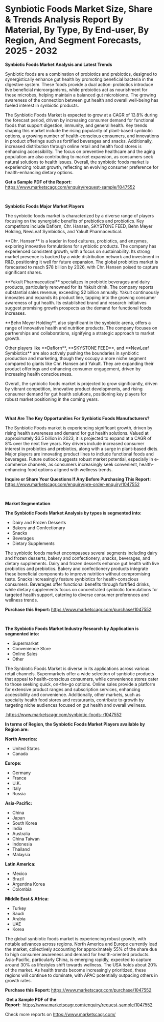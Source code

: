 <p><h1>Synbiotic Foods Market Size, Share & Trends Analysis Report By Material, By Type, By End-user, By Region, And Segment Forecasts, 2025 - 2032</h1></p><p><strong>Synbiotic Foods Market Analysis and Latest Trends</strong></p>
<p><p>Synbiotic foods are a combination of probiotics and prebiotics, designed to synergistically enhance gut health by promoting beneficial bacteria in the digestive system. These foods provide a dual action: probiotics introduce live beneficial microorganisms, while prebiotics act as nourishment for these microbes, helping maintain a balanced gut microbiome. The growing awareness of the connection between gut health and overall well-being has fueled interest in synbiotic products.</p><p>The Synbiotic Foods Market is expected to grow at a CAGR of 13.8% during the forecast period, driven by increasing consumer demand for functional foods that support digestion, immunity, and general health. Key trends shaping this market include the rising popularity of plant-based synbiotic options, a growing number of health-conscious consumers, and innovations in product offerings such as fortified beverages and snacks. Additionally, increased distribution through online retail and health food stores is enhancing accessibility. The focus on preventive healthcare and the aging population are also contributing to market expansion, as consumers seek natural solutions to health issues. Overall, the synbiotic foods market is experiencing robust growth, reflecting an evolving consumer preference for health-enhancing dietary options.</p></p>
<p><strong>Get a Sample PDF of the Report:&nbsp;</strong> <a href="https://www.marketscagr.com/enquiry/request-sample/1047552?utm_campaign=2660&utm_medium=2&utm_source=Github&utm_content=ia&utm_term=07042025&utm_id=synbiotic-foods">https://www.marketscagr.com/enquiry/request-sample/1047552</a></p>
<p>&nbsp;</p>
<p><strong>Synbiotic Foods Major Market Players</strong></p>
<p><p>The synbiotic foods market is characterized by a diverse range of players focusing on the synergistic benefits of prebiotics and probiotics. Key competitors include Daflorn, Chr. Hansen, SKYSTONE FEED, Behn Meyer Holding, NewLeaf Symbiotics, and Yakult Pharmaceutical.</p><p>**Chr. Hansen** is a leader in food cultures, probiotics, and enzymes, exploring innovative formulations for synbiotic products. The company has experienced consistent growth, with a focus on sustainability. Its strong market presence is backed by a wide distribution network and investment in R&D, positioning it well for future expansion. The global probiotics market is forecasted to reach $78 billion by 2026, with Chr. Hansen poised to capture significant shares.</p><p>**Yakult Pharmaceutical** specializes in probiotic beverages and dairy products, particularly renowned for its Yakult drink. The company reports substantial sales revenue, exceeding $2 billion annually. Yakult continuously innovates and expands its product line, tapping into the growing consumer awareness of gut health. Its established brand and research initiatives suggest promising growth prospects as the demand for functional foods increases.</p><p>**Behn Meyer Holding**, also significant in the synbiotic arena, offers a range of innovative health and nutrition products. The company focuses on partnerships and collaborations, signifying a strategic approach to market growth. </p><p>Other players like **Daflorn**, **SKYSTONE FEED**, and **NewLeaf Symbiotics** are also actively pushing the boundaries in synbiotic production and marketing, though they occupy a more niche segment compared to giants like Chr. Hansen and Yakult. They are expanding their product offerings and enhancing consumer engagement, driven by increasing health consciousness.</p><p>Overall, the synbiotic foods market is projected to grow significantly, driven by vibrant competition, innovative product developments, and rising consumer demand for gut health solutions, positioning key players for robust market positioning in the coming years.</p></p>
<p>&nbsp;</p>
<p><strong>What Are The Key Opportunities For Synbiotic Foods Manufacturers?</strong></p>
<p><p>The Synbiotic Foods market is experiencing significant growth, driven by rising health awareness and demand for gut health solutions. Valued at approximately $3.5 billion in 2023, it is projected to expand at a CAGR of 8% over the next five years. Key drivers include increased consumer interest in probiotics and prebiotics, along with a surge in plant-based diets. Major players are innovating product lines to include functional foods and beverages. Future outlook suggests robust market potential, especially in e-commerce channels, as consumers increasingly seek convenient, health-enhancing food options aligned with wellness trends.</p></p>
<p><strong>Inquire or Share Your Questions If Any Before Purchasing This Report:</strong> <a href="https://www.marketscagr.com/enquiry/pre-order-enquiry/1047552?utm_campaign=2660&utm_medium=2&utm_source=Github&utm_content=ia&utm_term=07042025&utm_id=synbiotic-foods">https://www.marketscagr.com/enquiry/pre-order-enquiry/1047552</a></p>
<p>&nbsp;</p>
<p><strong>Market Segmentation</strong></p>
<p><strong>The Synbiotic Foods Market Analysis by types is segmented into:</strong></p>
<p><ul><li>Dairy and Frozen Desserts</li><li>Bakery and Confectionary</li><li>Snacks</li><li>Beverages</li><li>Dietary Supplements</li></ul></p>
<p><p>The synbiotic foods market encompasses several segments including dairy and frozen desserts, bakery and confectionery, snacks, beverages, and dietary supplements. Dairy and frozen desserts enhance gut health with live probiotics and prebiotics. Bakery and confectionery products integrate these beneficial components to improve nutrition without compromising taste. Snacks increasingly feature synbiotics for health-conscious consumers. Beverages offer functional benefits through fortified drinks, while dietary supplements focus on concentrated synbiotic formulations for targeted health support, catering to diverse consumer preferences and wellness trends.</p></p>
<p><strong>Purchase this Report:&nbsp;</strong><a href="https://www.marketscagr.com/purchase/1047552?utm_campaign=2660&utm_medium=2&utm_source=Github&utm_content=ia&utm_term=07042025&utm_id=synbiotic-foods">https://www.marketscagr.com/purchase/1047552</a></p>
<p>&nbsp;</p>
<p><strong>The Synbiotic Foods Market Industry Research by Application is segmented into:</strong></p>
<p><ul><li>Supermarket</li><li>Convenience Store</li><li>Online Sales</li><li>Other</li></ul></p>
<p><p>The Synbiotic Foods Market is diverse in its applications across various retail channels. Supermarkets offer a wide selection of synbiotic products that appeal to health-conscious consumers, while convenience stores cater to those seeking quick, on-the-go options. Online sales provide a platform for extensive product ranges and subscription services, enhancing accessibility and convenience. Additionally, other markets, such as specialty health food stores and restaurants, contribute to growth by targeting niche audiences focused on gut health and overall wellness.</p></p>
<p><a href="https://www.marketscagr.com/synbiotic-foods-r1047552?utm_campaign=2660&utm_medium=2&utm_source=Github&utm_content=ia&utm_term=07042025&utm_id=synbiotic-foods">&nbsp;https://www.marketscagr.com/synbiotic-foods-r1047552</a></p>
<p><strong>In terms of Region, the Synbiotic Foods Market Players available by Region are:</strong></p>
<p>
    <p> <strong> North America: </strong>
        <ul>
            <li>United States</li>
            <li>Canada</li>
        </ul>
        </p> 
    <p> <strong> Europe: </strong>
        <ul>
            <li>Germany</li>
            <li>France</li>
            <li>U.K.</li>
            <li>Italy</li>
            <li>Russia</li>
        </ul>
        </p> 
    <p> <strong> Asia-Pacific: </strong>
        <ul>
            <li>China</li>
            <li>Japan</li>
            <li>South Korea</li>
            <li>India</li>
            <li>Australia</li>
            <li>China Taiwan</li>
            <li>Indonesia</li>
            <li>Thailand</li>
            <li>Malaysia</li>
        </ul>
        </p> 
    <p> <strong> Latin America: </strong>
        <ul>
            <li>Mexico</li>
            <li>Brazil</li>
            <li>Argentina Korea</li>
            <li>Colombia</li>
        </ul>
        </p> 
    <p> <strong> Middle East & Africa: </strong>
        <ul>
            <li>Turkey</li>
            <li>Saudi</li>
            <li>Arabia</li>
            <li>UAE</li>
            <li>Korea</li>
        </ul>
    </p>
    </p>
<p><p>The global synbiotic foods market is experiencing robust growth, with notable advances across regions. North America and Europe currently lead the market, collectively accounting for approximately 55% of the share due to high consumer awareness and demand for health-oriented products. Asia-Pacific, particularly China, is emerging rapidly, expected to capture around 30% as lifestyles shift towards wellness. The USA holds about 20% of the market. As health trends become increasingly prioritized, these regions will continue to dominate, with APAC potentially outpacing others in growth rates.</p></p>
<p><strong>Purchase this Report: </strong><a href="https://www.marketscagr.com/purchase/1047552?utm_campaign=2660&utm_medium=2&utm_source=Github&utm_content=ia&utm_term=07042025&utm_id=synbiotic-foods">https://www.marketscagr.com/purchase/1047552</a></p>
<p>&nbsp;<strong>Get a Sample PDF of the Report:&nbsp;&nbsp;</strong><a href="https://www.marketscagr.com/enquiry/request-sample/1047552?utm_campaign=2660&utm_medium=2&utm_source=Github&utm_content=ia&utm_term=07042025&utm_id=synbiotic-foods">https://www.marketscagr.com/enquiry/request-sample/1047552</a></p>
<p><strong></strong></p>
<p>Check more reports on <a href="https://www.marketscagr.com/?utm_campaign=2660&utm_medium=2&utm_source=Github&utm_content=ia&utm_term=07042025&utm_id=synbiotic-foods">https://www.marketscagr.com/</a></p>